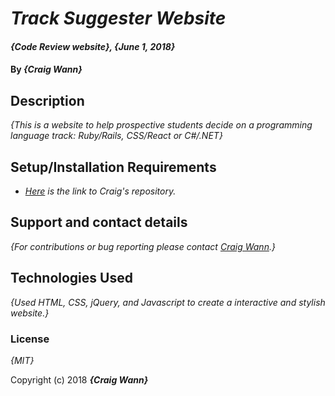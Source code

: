 # _Track Suggester Website_

#### _{Code Review website}, {June 1, 2018}_

#### By _**{Craig Wann}**_

## Description

_{This is a website to help prospective students decide on a programming language track: Ruby/Rails, CSS/React or C#/.NET}_

## Setup/Installation Requirements

* _[Here](https://github.com/craigwann/Tracker.git) is the link to Craig's repository._


## Support and contact details

_{For contributions or bug reporting please contact [Craig Wann](mailto:craigwann@me.com).}_

## Technologies Used

_{Used HTML, CSS, jQuery, and Javascript to create a interactive and stylish website.}_


### License

*{MIT}*

Copyright (c) 2018 **_{Craig Wann}_**
